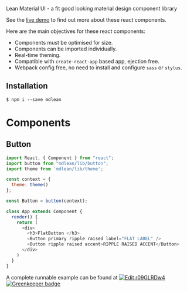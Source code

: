 Lean Material UI - a fit good looking material design component library

See the [live demo](https://fredericheem.github.io/mdlean/) to find out more about these react components.

Here are the main objectives for these react components:
* Components must be optimised for size.
* Components can be imported individually.
* Real-time theming.
* Compatible with `create-react-app` based app, ejection free.
* Webpack config free, no need to install and configure `sass` or `stylus`.


## Installation

    $ npm i --save mdlean

# Components

## Button


```javascript
import React, { Component } from "react";
import button from "mdlean/lib/button";
import theme from 'mdlean/lib/theme';

const context = {
  theme: theme()
};

const Button = button(context);

class App extends Component {
  render() {
    return (
      <div>
        <h3>FlatButton </h3>
        <Button primary ripple raised label="FLAT LABEL" />
        <Button ripple raised accent>RIPPLE RAISED ACCENT</Button>
      </div>
    )
  }
}

```

A complete runnable example can be found at [![Edit r09GLRDw4](https://codesandbox.io/static/img/play-codesandbox.svg)](https://codesandbox.io/s/r09GLRDw4) [![Greenkeeper badge](https://badges.greenkeeper.io/FredericHeem/mdlean.svg)](https://greenkeeper.io/)






